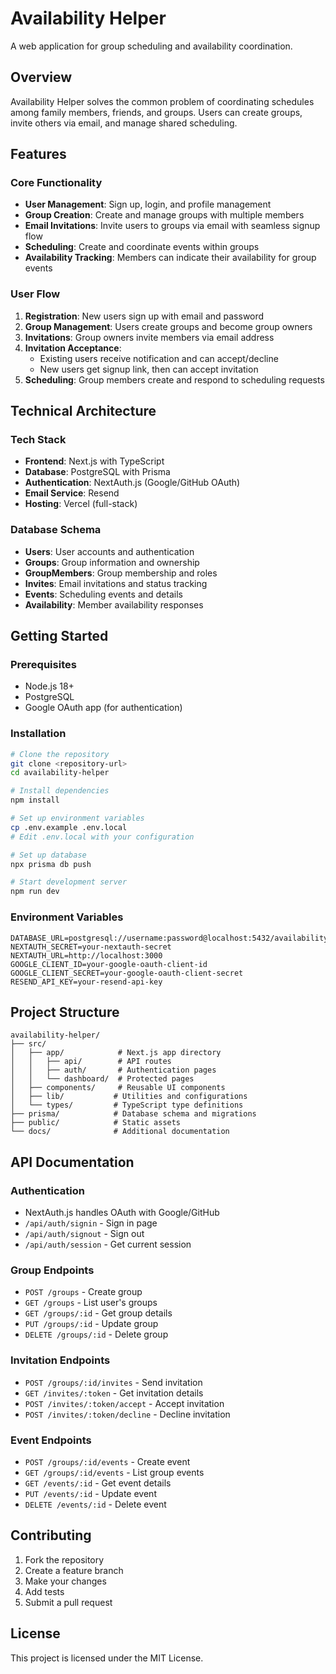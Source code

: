 # Availability Helper

A web application for group scheduling and availability coordination.

## Overview

Availability Helper solves the common problem of coordinating schedules among family members, friends, and groups. Users can create groups, invite others via email, and manage shared scheduling.

## Features

### Core Functionality
- **User Management**: Sign up, login, and profile management
- **Group Creation**: Create and manage groups with multiple members
- **Email Invitations**: Invite users to groups via email with seamless signup flow
- **Scheduling**: Create and coordinate events within groups
- **Availability Tracking**: Members can indicate their availability for group events

### User Flow
1. **Registration**: New users sign up with email and password
2. **Group Management**: Users create groups and become group owners
3. **Invitations**: Group owners invite members via email address
4. **Invitation Acceptance**: 
   - Existing users receive notification and can accept/decline
   - New users get signup link, then can accept invitation
5. **Scheduling**: Group members create and respond to scheduling requests

## Technical Architecture

### Tech Stack
- **Frontend**: Next.js with TypeScript
- **Database**: PostgreSQL with Prisma
- **Authentication**: NextAuth.js (Google/GitHub OAuth)
- **Email Service**: Resend
- **Hosting**: Vercel (full-stack)

### Database Schema
- **Users**: User accounts and authentication
- **Groups**: Group information and ownership
- **GroupMembers**: Group membership and roles
- **Invites**: Email invitations and status tracking
- **Events**: Scheduling events and details
- **Availability**: Member availability responses

## Getting Started

### Prerequisites
- Node.js 18+
- PostgreSQL
- Google OAuth app (for authentication)

### Installation
```bash
# Clone the repository
git clone <repository-url>
cd availability-helper

# Install dependencies
npm install

# Set up environment variables
cp .env.example .env.local
# Edit .env.local with your configuration

# Set up database
npx prisma db push

# Start development server
npm run dev
```

### Environment Variables
```
DATABASE_URL=postgresql://username:password@localhost:5432/availability_helper
NEXTAUTH_SECRET=your-nextauth-secret
NEXTAUTH_URL=http://localhost:3000
GOOGLE_CLIENT_ID=your-google-oauth-client-id
GOOGLE_CLIENT_SECRET=your-google-oauth-client-secret
RESEND_API_KEY=your-resend-api-key
```

## Project Structure

```
availability-helper/
├── src/
│   ├── app/            # Next.js app directory
│   │   ├── api/        # API routes
│   │   ├── auth/       # Authentication pages
│   │   └── dashboard/  # Protected pages
│   ├── components/     # Reusable UI components
│   ├── lib/           # Utilities and configurations
│   └── types/         # TypeScript type definitions
├── prisma/            # Database schema and migrations
├── public/            # Static assets
└── docs/              # Additional documentation
```

## API Documentation

### Authentication
- NextAuth.js handles OAuth with Google/GitHub
- `/api/auth/signin` - Sign in page
- `/api/auth/signout` - Sign out
- `/api/auth/session` - Get current session

### Group Endpoints
- `POST /groups` - Create group
- `GET /groups` - List user's groups
- `GET /groups/:id` - Get group details
- `PUT /groups/:id` - Update group
- `DELETE /groups/:id` - Delete group

### Invitation Endpoints
- `POST /groups/:id/invites` - Send invitation
- `GET /invites/:token` - Get invitation details
- `POST /invites/:token/accept` - Accept invitation
- `POST /invites/:token/decline` - Decline invitation

### Event Endpoints
- `POST /groups/:id/events` - Create event
- `GET /groups/:id/events` - List group events
- `GET /events/:id` - Get event details
- `PUT /events/:id` - Update event
- `DELETE /events/:id` - Delete event

## Contributing

1. Fork the repository
2. Create a feature branch
3. Make your changes
4. Add tests
5. Submit a pull request

## License

This project is licensed under the MIT License.